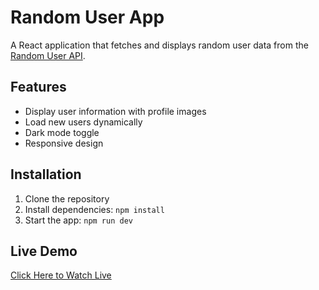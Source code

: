 # Random User App

A React application that fetches and displays random user data from the [Random User API](https://randomuser.me/).

## Features

- Display user information with profile images
- Load new users dynamically
- Dark mode toggle
- Responsive design

## Installation

1. Clone the repository
2. Install dependencies: `npm install`
3. Start the app: `npm run dev`

## Live Demo

[Click Here to Watch Live](https://glib-territory.surge.sh/)
